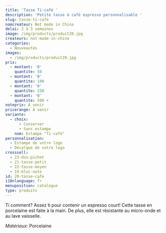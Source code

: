 ```yaml
---
title: 'Tasse Ti-café '
description: 'Petite tasse à café espresso personnalisable '
slug: tasse-ti-cafe
nomcreateur: Not made in China
delai: 2 à 3 semaines
image: /img/products/produit20.jpg
createurs: not-made-in-china
categories:
  - Nouveautés
images:
  - /img/products/produit20.jpg
prix:
  - montant: '0'
    quantite: 50
  - montant: '0'
    quantite: 100
  - montant: '0'
    quantite: 250
  - montant: '0'
    quantite: 500 +
noteprix: À venir
pricerange: À venir
variante:
  - choix:
      - Conserver
      - Sans estampe
    nom: Estampe "Ti-café"
personnalisation:
  - Estampe de votre logo
  - Décalque de votre logo
crosssell:
  - 23-duo-pichet
  - 21-tasse-petit
  - 22-tasse-moyen
  - 19-bloc-note
id: 20-tasse-cafe
i18nlanguage: fr
menuposition: catalogue
type: produits
---
```

Ti comment? Assez ti pour contenir un espresso court! Cette tasse en porcelaine est faite à la main. De plus, elle est résistante au micro-onde et au lave vaisselle.

_Matériaux_: Porcelaine


